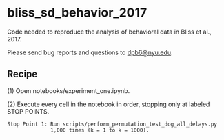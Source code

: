 # bliss_sd_behavior_2017

Code needed to reproduce the analysis of behavioral data in Bliss et al., 2017.

Please send bug reports and questions to dpb6@nyu.edu.

## Recipe

(1) Open notebooks/experiment_one.ipynb.

(2) Execute every cell in the notebook in order, stopping only at labeled STOP
    POINTS.

    Stop Point 1: Run scripts/perform_permutation_test_dog_all_delays.py
                  1,000 times (k = 1 to k = 1000).
